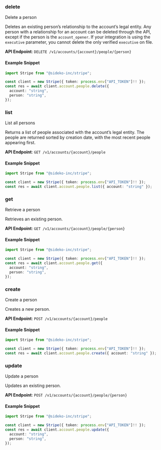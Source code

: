 
### delete <a name="delete"></a>
Delete a person

<p>Deletes an existing person’s relationship to the account’s legal entity. Any person with a relationship for an account can be deleted through the API, except if the person is the <code>account_opener</code>. If your integration is using the <code>executive</code> parameter, you cannot delete the only verified <code>executive</code> on file.</p>

**API Endpoint**: `DELETE /v1/accounts/{account}/people/{person}`

#### Example Snippet

```typescript
import Stripe from "@sideko-inc/stripe";

const client = new Stripe({ token: process.env["API_TOKEN"]!! });
const res = await client.account.people.delete({
  account: "string",
  person: "string",
});
```

### list <a name="list"></a>
List all persons

<p>Returns a list of people associated with the account’s legal entity. The people are returned sorted by creation date, with the most recent people appearing first.</p>

**API Endpoint**: `GET /v1/accounts/{account}/people`

#### Example Snippet

```typescript
import Stripe from "@sideko-inc/stripe";

const client = new Stripe({ token: process.env["API_TOKEN"]!! });
const res = await client.account.people.list({ account: "string" });
```

### get <a name="get"></a>
Retrieve a person

<p>Retrieves an existing person.</p>

**API Endpoint**: `GET /v1/accounts/{account}/people/{person}`

#### Example Snippet

```typescript
import Stripe from "@sideko-inc/stripe";

const client = new Stripe({ token: process.env["API_TOKEN"]!! });
const res = await client.account.people.get({
  account: "string",
  person: "string",
});
```

### create <a name="create"></a>
Create a person

<p>Creates a new person.</p>

**API Endpoint**: `POST /v1/accounts/{account}/people`

#### Example Snippet

```typescript
import Stripe from "@sideko-inc/stripe";

const client = new Stripe({ token: process.env["API_TOKEN"]!! });
const res = await client.account.people.create({ account: "string" });
```

### update <a name="update"></a>
Update a person

<p>Updates an existing person.</p>

**API Endpoint**: `POST /v1/accounts/{account}/people/{person}`

#### Example Snippet

```typescript
import Stripe from "@sideko-inc/stripe";

const client = new Stripe({ token: process.env["API_TOKEN"]!! });
const res = await client.account.people.update({
  account: "string",
  person: "string",
});
```
